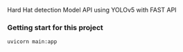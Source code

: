 
Hard Hat detection Model API using YOLOv5 with FAST API

### Getting start for this project

```
uvicorn main:app 

```
